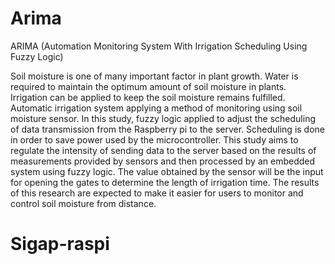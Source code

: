 # Arima
ARIMA (Automation Monitoring System With Irrigation Scheduling Using Fuzzy Logic)

Soil moisture is one of many important factor in plant growth. Water is required to maintain the optimum amount of soil moisture in plants. Irrigation can be applied to keep the soil moisture remains fulfilled. Automatic irrigation system applying a method of monitoring using soil moisture sensor. In this study, fuzzy logic applied to adjust the scheduling of data transmission from the Raspberry pi to the server. Scheduling is done in order to save power used by the microcontroller. This study aims to regulate the intensity of sending data to the server based on the results of measurements provided by sensors and then processed by an embedded system using fuzzy logic. The value obtained by the sensor will be the input for opening the gates to determine the length of irrigation time. The results of this research are expected to make it easier for users to monitor and control soil moisture from distance. 
# Sigap-raspi
